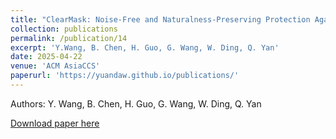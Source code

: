 ```yaml
---
title: "ClearMask: Noise-Free and Naturalness-Preserving Protection Against Voice Deepfake Attacks"
collection: publications
permalink: /publication/14
excerpt: 'Y.Wang, B. Chen, H. Guo, G. Wang, W. Ding, Q. Yan'
date: 2025-04-22
venue: 'ACM AsiaCCS'
paperurl: 'https://yuandaw.github.io/publications/'
---
```

Authors: Y. Wang, B. Chen, H. Guo, G. Wang, W. Ding, Q. Yan

<!-- [Slides](https://yuandaw.github.io//files/SDRLite.pdf) -->

[Download paper here](https://yuandaw.github.io/publications/)

